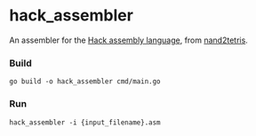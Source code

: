 # hack_assembler

An assembler for the [Hack assembly language](https://www.nand2tetris.org/_files/ugd/44046b_89a8e226476741a3b7c5204575b8a0b2.pdf), from [nand2tetris](https://www.nand2tetris.org/).

### Build

`go build -o hack_assembler cmd/main.go`

### Run

`hack_assembler -i {input_filename}.asm`
